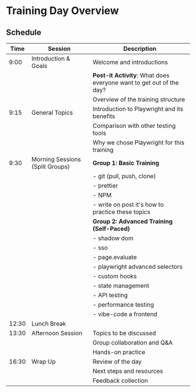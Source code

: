 # Training Day Overview

## Schedule

| Time  | Session                         | Description                                                          |
| ----- | ------------------------------- | -------------------------------------------------------------------- |
| 9:00  | Introduction & Goals            | Welcome and introductions                                            |
|       |                                 | **Post-it Activity**: What does everyone want to get out of the day? |
|       |                                 | Overview of the training structure                                   |
| 9:15  | General Topics                  | Introduction to Playwright and its benefits                          |
|       |                                 | Comparison with other testing tools                                  |
|       |                                 | Why we chose Playwright for this training                            |
| 9:30  | Morning Sessions (Split Groups) | **Group 1: Basic Training**                                          |
|       |                                 | - git (pull, push, clone)                                            |
|       |                                 | - prettier                                                           |
|       |                                 | - NPM                                                                |
|       |                                 | - write on post it's how to practice these topics                    |
|       |                                 | **Group 2: Advanced Training (Self-Paced)**                          |
|       |                                 | - shadow dom                                                         |
|       |                                 | - sso                                                                |
|       |                                 | - page.evaluate                                                      |
|       |                                 | - playwright advanced selectors                                      |
|       |                                 | - custom hooks                                                       |
|       |                                 | - state management                                                   |
|       |                                 | - API testing                                                        |
|       |                                 | - performance testing                                                |
|       |                                 | - vibe-code a frontend                                               |
| 12:30 | Lunch Break                     |                                                                      |
| 13:30 | Afternoon Session               | Topics to be discussed                                               |
|       |                                 | Group collaboration and Q&A                                          |
|       |                                 | Hands-on practice                                                    |
| 16:30 | Wrap Up                         | Review of the day                                                    |
|       |                                 | Next steps and resources                                             |
|       |                                 | Feedback collection                                                  |
